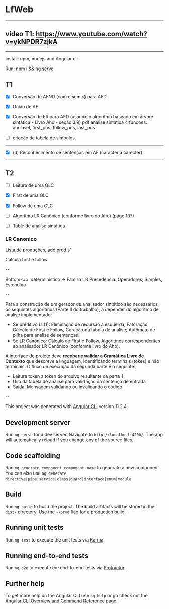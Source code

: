 # LfWeb

---
## video T1: https://www.youtube.com/watch?v=ykNPDR7zjkA
---

Install: npm, nodejs and Angular cli

Run: npm i && ng serve


## T1

- [x] Conversão de AFND (com e sem ε) para AFD

- [X] União de AF

- [x] Conversão de ER para AFD (usando o algoritmo baseado em árvore sintática - Livro Aho - seção 3.9)
  pdf analise sintatica
  4 funcoes: anulavel, first_pos, follow_pos, last_pos

- [ ] criação da tabela de símbolos

---

- [x] (d) Reconhecimento de sentenças em AF (caracter a carecter)

---

## T2

- [ ] Leitura de uma GLC

- [x] First de uma GLC

- [x] Follow de uma GLC

- [ ] Algoritmo LR Canônico (conforme livro do Aho) (page 107)

- [ ] Table de analise sintática

### LR Canonico

Lista de produções, add prod s'

Calcula first e follow

--

Bottom-Up: deterministico ->
Familia LR
Precedência: Operadores, Simples, Estendida

--

Para a construção de um gerador de analisador sintático são necessários os seguintes
algoritmos (Parte II do trabalho), a depender do algoritmo de análise implementado:

- Se preditivo LL(1): Eliminação de recursão à esquerda, Fatoração, Cálculo de First e Follow, Geração da tabela de análise; Autômato de pilha para análise de sentenças
- Se LR Canônico: Cálculo de First e Follow, Algoritmos correspondentes ao analisador LR Canônico (conforme livro do Aho).
  
A interface de projeto deve **receber e validar a Gramática Livre de Contexto** que descreve a linguagem, identificando terminais (tokes) e não terminais. O fluxo de execução da segunda parte é o seguinte:

- Leitura token a token do arquivo resultante da parte 1
- Uso da tabela de análise para validação da sentença de entrada
- Saída: Mensagem validando ou invalidando o código

--

This project was generated with [Angular CLI](https://github.com/angular/angular-cli) version 11.2.4.

## Development server

Run `ng serve` for a dev server. Navigate to `http://localhost:4200/`. The app will automatically reload if you change any of the source files.

## Code scaffolding

Run `ng generate component component-name` to generate a new component. You can also use `ng generate directive|pipe|service|class|guard|interface|enum|module`.

## Build

Run `ng build` to build the project. The build artifacts will be stored in the `dist/` directory. Use the `--prod` flag for a production build.

## Running unit tests

Run `ng test` to execute the unit tests via [Karma](https://karma-runner.github.io).

## Running end-to-end tests

Run `ng e2e` to execute the end-to-end tests via [Protractor](http://www.protractortest.org/).

## Further help

To get more help on the Angular CLI use `ng help` or go check out the [Angular CLI Overview and Command Reference](https://angular.io/cli) page.
